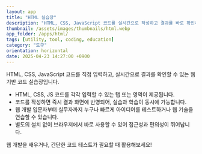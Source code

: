 ```yaml
---
layout: app
title: "HTML 실습장"
description: "HTML, CSS, JavaScript 코드를 실시간으로 작성하고 결과를 바로 확인하는 웹 에디터"
thumbnail: /assets/images/thumbnails/html.webp
app_folder: /apps/html/
tags: [utility, tool, coding, education]
category: "도구"
orientation: horizontal
date: 2025-04-23 14:27:00 +0900
---
```


HTML, CSS, JavaScript 코드를 직접 입력하고, 실시간으로 결과를 확인할 수 있는 웹 기반 코드 실습장입니다.

* HTML, CSS, JS 코드를 각각 입력할 수 있는 탭 또는 영역이 제공됩니다.
* 코드를 작성하면 즉시 결과 화면에 반영되어, 실습과 학습이 동시에 가능합니다.
* 웹 개발 입문자부터 실무자까지 누구나 빠르게 아이디어를 테스트하거나 웹 기술을 연습할 수 있습니다.
* 별도의 설치 없이 브라우저에서 바로 사용할 수 있어 접근성과 편의성이 뛰어납니다.

웹 개발을 배우거나, 간단한 코드 테스트가 필요할 때 활용해보세요!
